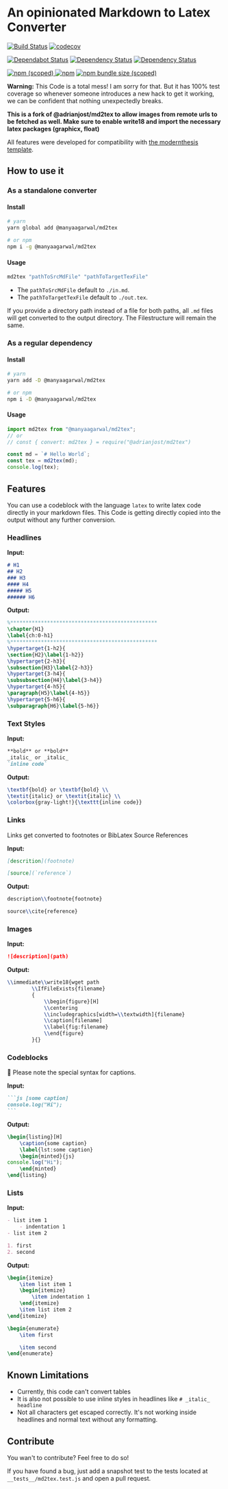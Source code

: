 # An opinionated Markdown to Latex Converter

[![Build Status](https://travis-ci.com/adrianjost/md2tex.svg?branch=master)](https://travis-ci.com/adrianjost/md2tex)
[![codecov](https://codecov.io/gh/adrianjost/md2tex/branch/master/graph/badge.svg)](https://codecov.io/gh/adrianjost/md2tex)

[![Dependabot Status](https://api.dependabot.com/badges/status?host=github&repo=adrianjost/md2tex)](https://dependabot.com)
[![Dependency Status](https://david-dm.org/adrianjost/md2tex.svg)](https://david-dm.org/adrianjost/md2tex)
[![Dependency Status](https://david-dm.org/adrianjost/md2tex/dev-status.svg)](https://david-dm.org/adrianjost/md2tex?type=dev)

[![npm (scoped)](https://img.shields.io/npm/v/@adrianjost/md2tex.svg) ![npm](https://img.shields.io/npm/dy/@adrianjost/md2tex.svg)](https://www.npmjs.com/package/@adrianjost/md2tex)
[![npm bundle size (scoped)](https://img.shields.io/bundlephobia/min/@adrianjost/md2tex.svg)](https://bundlephobia.com/result?p=@adrianjost/md2tex)

**Warning:** This Code is a total mess! I am sorry for that. But it has 100% test coverage so whenever someone introduces a new hack to get it working, we can be confident that nothing unexpectedly breaks.

**This is a fork of @adrianjost/md2tex to allow images from remote urls to be fetched as well. Make sure to enable write18 and import the necessary latex packages (graphicx, float)**

All features were developed for compatibility with [the modernthesis template](https://github.com/openHPI/modernthesis).

## How to use it

### As a standalone converter

#### Install

```bash
# yarn
yarn global add @manyaagarwal/md2tex

# or npm
npm i -g @manyaagarwal/md2tex
```

#### Usage

```bash
md2tex "pathToSrcMdFile" "pathToTargetTexFile"
```

- The `pathToSrcMdFile` default to `./in.md`.
- The `pathToTargetTexFile` default to `./out.tex`.

If you provide a directory path instead of a file for both paths, all `.md` files will get converted to the output directory. The Filestructure will remain the same.

### As a regular dependency

#### Install

```bash
# yarn
yarn add -D @manyaagarwal/md2tex

# or npm
npm i -D @manyaagarwal/md2tex
```

#### Usage

```js
import md2tex from "@manyaagarwal/md2tex";
// or
// const { convert: md2tex } = require("@adrianjost/md2tex")

const md = `# Hello World`;
const tex = md2tex(md);
console.log(tex);
```

## Features

You can use a codeblock with the language `latex` to write latex code directly in your markdown files. This Code is getting directly copied into the output without any further conversion.

### Headlines

**Input:**

```md
# H1
## H2
### H3
#### H4
##### H5
###### H6
```

**Output:**

```tex
%************************************************
\chapter{H1}
\label{ch:0-h1}
%************************************************
\hypertarget{1-h2}{
\section{H2}\label{1-h2}}
\hypertarget{2-h3}{
\subsection{H3}\label{2-h3}}
\hypertarget{3-h4}{
\subsubsection{H4}\label{3-h4}}
\hypertarget{4-h5}{
\paragraph{H5}\label{4-h5}}
\hypertarget{5-h6}{
\subparagraph{H6}\label{5-h6}}
```

### Text Styles

**Input:**

```md
**bold** or **bold**
_italic_ or _italic_
`inline code`
```

**Output:**

```tex
\textbf{bold} or \textbf{bold} \\
\textit{italic} or \textit{italic} \\
\colorbox{gray-light!}{\texttt{inline code}}
```

### Links

Links get converted to footnotes or BibLatex Source References

**Input:**

```md
[descrition](footnote)

[source](`reference`)
```

**Output:**

```tex
description\\footnote{footnote}

source\\cite{reference}
```

### Images

**Input:**

```md
![description](path)
```

**Output:**

```tex
\\immediate\\write18{wget path
		\\IfFileExists{filename}
		{
			\\begin{figure}[H]
			\\centering
			\\includegraphics[width=\\textwidth]{filename}
			\\caption[filename]
			\\label{fig:filename}
			\\end{figure}
		}{}
```

### Codeblocks

🌟 Please note the special syntax for captions.

**Input:**

````md
```js [some caption]
console.log("Hi");
```
````

**Output:**

```tex
\begin{listing}[H]
	\caption{some caption}
	\label{lst:some caption}
	\begin{minted}{js}
console.log("Hi");
	\end{minted}
\end{listing}
```

### Lists

**Input:**

```md
- list item 1
	- indentation 1
- list item 2

1. first
2. second
```

**Output:**

```tex
\begin{itemize}
	\item list item 1
	\begin{itemize}
		\item indentation 1
	\end{itemize}
	\item list item 2
\end{itemize}

\begin{enumerate}
	\item first

	\item second
\end{enumerate}
```

## Known Limitations

- Currently, this code can't convert tables
- It is also not possible to use inline styles in headlines like `# _italic_ headline`
- Not all characters get escaped correctly. It's not working inside headlines and normal text without any formatting.

## Contribute

You wan't to contribute? Feel free to do so!

If you have found a bug, just add a snapshot test to the tests located at `__tests__/md2tex.test.js` and open a pull request.
